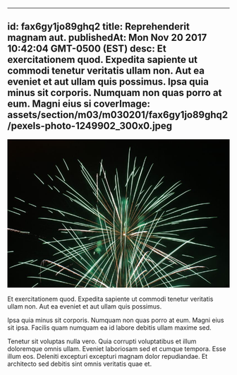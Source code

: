 
---
id: fax6gy1jo89ghq2
title: Reprehenderit magnam aut.
publishedAt: Mon Nov 20 2017 10:42:04 GMT-0500 (EST)
desc: Et exercitationem quod. Expedita sapiente ut commodi tenetur veritatis ullam non. Aut ea eveniet et aut ullam quis possimus. Ipsa quia minus sit corporis. Numquam non quas porro at eum. Magni eius si
coverImage: assets/section/m03/m030201/fax6gy1jo89ghq2/pexels-photo-1249902_300x0.jpeg
---

![image from pexels.com](assets/section/m03/m030201/fax6gy1jo89ghq2/pexels-photo-1249902.jpeg)

Et exercitationem quod. Expedita sapiente ut commodi tenetur veritatis ullam non. Aut ea eveniet et aut ullam quis possimus.
 
Ipsa quia minus sit corporis. Numquam non quas porro at eum. Magni eius sit ipsa. Facilis quam numquam ea id labore debitis ullam maxime sed.
 
Tenetur sit voluptas nulla vero. Quia corrupti voluptatibus et illum doloremque omnis ullam. Eveniet laboriosam sed et cumque tempora. Esse illum eos. Deleniti excepturi excepturi magnam dolor repudiandae. Et architecto sed debitis sint omnis veritatis quae et.

